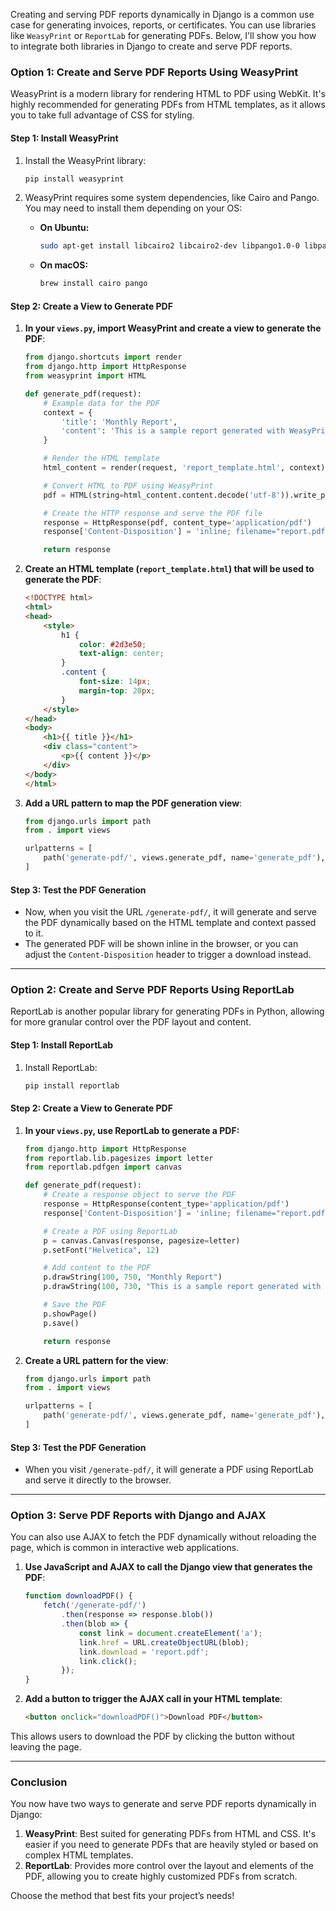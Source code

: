 Creating and serving PDF reports dynamically in Django is a common use case for generating invoices, reports, or certificates. You can use libraries like `WeasyPrint` or `ReportLab` for generating PDFs. Below, I'll show you how to integrate both libraries in Django to create and serve PDF reports.

### **Option 1: Create and Serve PDF Reports Using WeasyPrint**

WeasyPrint is a modern library for rendering HTML to PDF using WebKit. It's highly recommended for generating PDFs from HTML templates, as it allows you to take full advantage of CSS for styling.

#### **Step 1: Install WeasyPrint**

1. Install the WeasyPrint library:

   ```bash
   pip install weasyprint
   ```

2. WeasyPrint requires some system dependencies, like Cairo and Pango. You may need to install them depending on your OS:

   - **On Ubuntu:**

     ```bash
     sudo apt-get install libcairo2 libcairo2-dev libpango1.0-0 libpango1.0-dev
     ```

   - **On macOS:**

     ```bash
     brew install cairo pango
     ```

#### **Step 2: Create a View to Generate PDF**

1. **In your `views.py`, import WeasyPrint and create a view to generate the PDF**:

   ```python
   from django.shortcuts import render
   from django.http import HttpResponse
   from weasyprint import HTML

   def generate_pdf(request):
       # Example data for the PDF
       context = {
           'title': 'Monthly Report',
           'content': 'This is a sample report generated with WeasyPrint.'
       }

       # Render the HTML template
       html_content = render(request, 'report_template.html', context)

       # Convert HTML to PDF using WeasyPrint
       pdf = HTML(string=html_content.content.decode('utf-8')).write_pdf()

       # Create the HTTP response and serve the PDF file
       response = HttpResponse(pdf, content_type='application/pdf')
       response['Content-Disposition'] = 'inline; filename="report.pdf"'

       return response
   ```

2. **Create an HTML template (`report_template.html`) that will be used to generate the PDF**:

   ```html
   <!DOCTYPE html>
   <html>
   <head>
       <style>
           h1 {
               color: #2d3e50;
               text-align: center;
           }
           .content {
               font-size: 14px;
               margin-top: 20px;
           }
       </style>
   </head>
   <body>
       <h1>{{ title }}</h1>
       <div class="content">
           <p>{{ content }}</p>
       </div>
   </body>
   </html>
   ```

3. **Add a URL pattern to map the PDF generation view**:

   ```python
   from django.urls import path
   from . import views

   urlpatterns = [
       path('generate-pdf/', views.generate_pdf, name='generate_pdf'),
   ]
   ```

#### **Step 3: Test the PDF Generation**

- Now, when you visit the URL `/generate-pdf/`, it will generate and serve the PDF dynamically based on the HTML template and context passed to it.
- The generated PDF will be shown inline in the browser, or you can adjust the `Content-Disposition` header to trigger a download instead.

---

### **Option 2: Create and Serve PDF Reports Using ReportLab**

ReportLab is another popular library for generating PDFs in Python, allowing for more granular control over the PDF layout and content.

#### **Step 1: Install ReportLab**

1. Install ReportLab:

   ```bash
   pip install reportlab
   ```

#### **Step 2: Create a View to Generate PDF**

1. **In your `views.py`, use ReportLab to generate a PDF:**

   ```python
   from django.http import HttpResponse
   from reportlab.lib.pagesizes import letter
   from reportlab.pdfgen import canvas

   def generate_pdf(request):
       # Create a response object to serve the PDF
       response = HttpResponse(content_type='application/pdf')
       response['Content-Disposition'] = 'inline; filename="report.pdf"'

       # Create a PDF using ReportLab
       p = canvas.Canvas(response, pagesize=letter)
       p.setFont("Helvetica", 12)

       # Add content to the PDF
       p.drawString(100, 750, "Monthly Report")
       p.drawString(100, 730, "This is a sample report generated with ReportLab.")

       # Save the PDF
       p.showPage()
       p.save()

       return response
   ```

2. **Create a URL pattern for the view**:

   ```python
   from django.urls import path
   from . import views

   urlpatterns = [
       path('generate-pdf/', views.generate_pdf, name='generate_pdf'),
   ]
   ```

#### **Step 3: Test the PDF Generation**

- When you visit `/generate-pdf/`, it will generate a PDF using ReportLab and serve it directly to the browser.

---

### **Option 3: Serve PDF Reports with Django and AJAX**

You can also use AJAX to fetch the PDF dynamically without reloading the page, which is common in interactive web applications.

1. **Use JavaScript and AJAX to call the Django view that generates the PDF**:

   ```javascript
   function downloadPDF() {
       fetch('/generate-pdf/')
           .then(response => response.blob())
           .then(blob => {
               const link = document.createElement('a');
               link.href = URL.createObjectURL(blob);
               link.download = 'report.pdf';
               link.click();
           });
   }
   ```

2. **Add a button to trigger the AJAX call in your HTML template**:

   ```html
   <button onclick="downloadPDF()">Download PDF</button>
   ```

This allows users to download the PDF by clicking the button without leaving the page.

---

### **Conclusion**

You now have two ways to generate and serve PDF reports dynamically in Django:

1. **WeasyPrint**: Best suited for generating PDFs from HTML and CSS. It's easier if you need to generate PDFs that are heavily styled or based on complex HTML templates.
2. **ReportLab**: Provides more control over the layout and elements of the PDF, allowing you to create highly customized PDFs from scratch.

Choose the method that best fits your project’s needs!